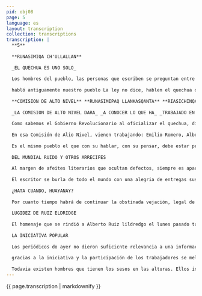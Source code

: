 ```yaml
---
pid: obj08
page: 5
language: es
layout: transcription
collection: transcriptions
transcription: |
  **5**
  
  **RUNASIMIQA CH'ULLALLAN**
  
  _EL QUECHUA ES UNO SOLO_
  
  Los hombres del pueblo, las personas que escriben se preguntan entre ellos: que lengua vamos a hablar: La lengua del Cusco, la lengua de Ayacucho, la lengua de Apurimac, la de Andahuaylas, o tal vez la de HuancayoP La ley dice: El Quechua, y el quechua es uno solo, nqui o en cualquler otro sitio, el runasimi, es el idiona de los incas, aquel que hablaban cuando aún no habian llegado los españoles, el lenguaje que
  
  habló antiguamente nuestro pueblo La ley no dice, hablen el quechua del Cusco, ni ordena que hablen el quechua de Ayacucho, no hace alusión al lenguaje Huanca. La ley dice: El quechua más correcto, es el que ha sido oficializado al igual que el castellano. En ese mandato de la ley debemos pensar, debemos meditar, hasta llegar a un razonamiento correcto. Si no procedemos así, no estaríamos hablando de nuestro pueblo, no estaríamos hablando un sólo idioma, de nuevo como antes de los tiempos habría una anarquia de idiomas. Debemos ver el quechua como un solo idioma, asi como los recibimos de nuestros antepasados, de los hombres de generaciones remotas. Ese idioma es el que debemos hablar y cuidar con la mejor buena voluntad. Pero, eso si, entre nosotros, entre la gente que verdaderamente habla y escribe en quechua. Existen pensadores, con mucha inteligencia, pero ellos no son como los hombres del pueblo, hablan dos idiomas, hablan para sus libros y desde sus libros, hablan desde afuera el quechua. Como ya existe un periódico en quechua, en ese periódico debemos hablar, poniendo nuestro mejor cariño, ordenando con cuidado nuestros pensamientos, mirando nuestro pueblo. Cronicaan, publicará cuanto hablen.
  
  **COMISION DE ALTO NIVEL** **RUNASIMIPAQ LLANKASQANTA** **RIASICHINQA**
  
  _LA COMISION DE ALTO NIVEL DARA_ _A CONOCER LO QUE HA_ _TRABAJADO EN QUECHUA_
  
  Como sabemos el Gobierno Revolucionario al oficializar el quechua, dio el D. L 21156. Asiismo ordenó para que se escogiera a los profesores más esclarecidos, para que meditando entre ellos, para que pensando entre ellos, obtengan una escritura para el quechua.
  
  En esa Comisión de Alio Nivel, vienen trabajando: Emilio Romero, Alberto Escobar, Alfonsina Barcionuevo, Nelly Castrat, Demetio Tupao Yupanqui, conuntamente con otros profcsores, para que alcancen y logren la manera de escribir el quechua. Nuestros Gobernantes, han ordenado para que en 45 días concluyan su trabajo. Ese plazo está ya concluyendo, está ya cercano el día para que la Comisión de Alto Nivel ponga en manos de las gentes del pueblo lo que ha trabajado, para que se uniforme la escritura del quechua, para que la anarquia en la escritura del quechua desaparezca. Pero hay qulenes hablan diciendo que son muchos los quechuas, como pensarán los de la comisión de Alto Nivel, a ellos tendremos que obedccerles, lo que ellos digan escucharemos, para no estar equivocándonos, para que escribamos con seguridad en una sola escritura, para que podamos leermos entre nosotros con seguridad, para que de igual modo podamos hablar. Como están entre personas que tienen pristino el pensamiento, no puden equivocarse, habrán meditado muy bien, ya habrán mirado con perspectiva univoca dónde se habla el mejor quechua, para que agarrando esa experiencia apuntalen sus afirmaciones, para que sus afirmaciones y sus aseveraciones sean verdaderamente macizas y firmes. Como ya sabemos, en el corazón del pueblo, todos los días está el runasimi, mas no vive guardado en el corazón de los libros, hay que mirar el runasimi borbotando en su existencia, en los labios de la gente que vive, en la alegria de los pobres, hay que mirarlo en la tristeza del pueblo, el runasimi hay que otearlo latiendo en la masa anónima del pueblo, en sus interminables venas. Unicamente hacemos este pedido. Los hombres del pueblo deben conocer ya lo que la Comisión de Alto Nivel está trabajando, para que lo comente el pueblo, para que piense en ese trabajo, para que alabe lo que la Comisión de Alto Nivel viene haciendo, o para que censure lo que está mal hecho.
  
  Es el mismo pueblo el que con su hablar, con su pensar, debe estar presente en la Comisión de Alto Nivel, vigilante, meditando, viendo la que haco la Comisión. Y como la Comisión de Alto Nivel trabaja para el pueblo, al final, sólo el pueblo impondrá sus particularidades. Ahora, en lo que haga la Comisión, están puestos los ojos del pueblo, todos los que hablan quechua están esperando lo que han pensado y meditado los miembros de la Comisión. Eternamente lo que diga la Comisión será recordado por los jóvenes. El pueblo guardará en su corazón la escritura del quechua que este bien sugerida. Esperemos que llegue a nuestras manos lo que la Comisión de Alto Nivel, viene trabajando.
  
  DEL MUNDIAL RUIDO Y OTROS ARRECIFES
  
  Al margen de afeites literarios que ocultan defectos, siempre es apacionante la desagradable ocupación de examinar el derecho de los literatos famosos al suicidio. Esa supresión de la vida por mano propia, ese dejarse ganar por la muerte sumisamente, el congregarla con un disparo o el perseguirla hasta despeñarse, como lo hicieron Leopoldo Lugones o Alfonsina Stornin. Si bien es cierto que toda historia literaria es casi siempre una relación de éxitos, también es cierto, que casi nunca se relatan fracasos, el mayor de los cuales es el suicidio, último y definitivo revés de quien no supo hacerle esguinces a infortunio. Para un escritor, es derrota implacable vivir pegado a las directivas, tal vez por eso busca en un balazo la libertad que le es tan esencial para escribir. Los escritores que saben dar innumerables respuestas al mundo, cuando no encuentran la pregunta intima que buscan en sus vidas, prefieren la fuga definitiva, en eso se diferencian de los politicos. Mientras los primeros no conocen sino una lealtad, los segundos siempre están ahitos de cualquier sitio y con el amo que fuese.
  
  El escritor se burla de todo el mundo con una alegria de entregas sustantivas (se me viene a la memoria Don Francisco de Quevedo) en serio y en broma. Una obra literaria en el fondo es el espejo de un cadáver, ya sea de los sueños del que escribe, de la realidad que se describe o de la aventura que no se pudo vivir, hasta la ciencia ficción, no es sino una forma de asesinar nuestro tiempo. El unico que es capaz de desvestir sus sentimientos o disfrazar sus varonias es el escritor para quien el mundo es una perfecta antruejada, aun en su minuto más solemne. El politico no se burla, por eso reptan, sugieren, ofrecen sus rodiallas, sus ruinas, terminan auto- entrevistándose con su propia caricatura. Larguísima es la lista de literatos suicidas: Jose. Asunción Silva. Medardo Angel Silva, Maiakovski, Stefan Zweig, Hemingvay, José María Arguedas, nombres que sacuden la memoria al momento de escribir esta nota, en medio del ruido infemal de la redacción y las carcajadas de mi compadre. Tal vez para los suicidas la tumba es el único parpadeo luminoso, tal vez por eso dirigen hacia alla sus pasos o gozan buscándola en obcecada y presagiante bohemia, como lo hicieron Sérvulo Gutiérrez o el huanca Villanueva, quienes no bebian sino para festejar su anónima popularidad de saberse postergados. Notable mundo el nuestro donde tan mansamente se resuelve un destino y donde la inteligencia por muy brillante que sea, necesita de dos monedás, de muchas decisiones y de algunas estatuas para seguir subsistiendo. El resto es cuestión de tertulias que no llegan a las historias literarias. Antheaume y Dromard, en un estudio que hicieron sobre poesía y locura, -- decian al hablar de Gerardo de Nerval. que con su suicidio no habia muerto, sino que había transmigrado, tal vez (nuevamente el adverbio de duda) porque los poetas ven con la imaginación lo que se resisten a certificar con los ojos. De todos modos, la injusticia y la soledad turban la personalidad del poeta, mucho más, rapidamente que cualquier tortura material. Hecho que hizo exclamar a un filosofo de mi aldea: Por qué nacemos poetas, por qué no somos comerciante sustancialmentel. (me agotaron las ideas porque acabo de ver al ¡SENOR! pagador).
  
  ¿HATA CUANDO, HUAYANAY?
  
  Por cuanto tiempo habrá de continuar la obstinada vejación, legal de los campesinos de HuaynayP No sólo es lamentable la dilación de un proceso de apertura dudosa revelador del profundo absurdo de una justicia ciega a la realidad. Todavia más grave es que continuen, una tras otra, las irregularidades, los abusos. Un juez que en lugar de establecer lo esclarecible se pierde en invenciones sobre cuatro arrobas de chuño. La delirante pérdida de la libertad provisional de un campesino por el delito atroz de haber viajado a Lima para ofrecer su juramento a la bandera y haber desfilado con miles de perusnos frente a la casa de gobierno. Hechos de violencia en plena sala de juzgado, sin que las autoridades muevan una pestaña. Tan desaforada sería una lista de irregularidades en el asunto Huayanay que solamente resta preguntarse: ¿Ocurren cstos hecho precisamente porque el de Huayanay es un caso de dimensiones nacionales cuyos protagonistas se han ganado las iras de la administración de justicia local, o simplemente es ese el procedimiento normal en los rincones más apartados de nuestra patria? Quisiéramos creer que ocurre. Lo primero: que un manojo de auroridades puestas al escrutinio y la condena publica emplean mezquinas formas de venganza. Desgraciadamente la realidad pucde ser otra. Salta tanta podredumbre en cada investigacion hecha a fondo sobre sucesos similares, que nada cuesta pensar que cl de Huyamy es solo uno - el mas notorio. el mas destacado. en un largo rosario de casos de procedimiento similar.
  
  LUGIDEZ DE RUIZ ELDRIDGE
  
  El homenaje que se rindió a Alberto Ruiz lildredgo el lunes pasado tuvo una doble singnificación por un lado, el apoyo demostrado por la mayor parte de la prensa socializada a uno de los mas esclarecidos militantes de la Revolución: por otro, lo que se dijo en esa reunión. En particular la intervención del propio homenajeado alcanzo niveles de magistral, serena, lucidez y de optimismo revolucionario. Con pedagógica claridad, situó a la revolución peruana dentro del contexto revolucionario mundial y señaló no sólo la identificación de nuestro proceso con una indctenible corriente historica universal, sino el aporte que nuestra Revolución hace a la historia mundial. En ese contexto de tendencias historicas generales señaló la altisima improbabilidad de que nuestro propio, autonomo, proceso peruano se desvie por caminos de retormo a la situación injusta. Sólo la más descabellada insania podria conducir a una opción semejante: nada hay en nucstra Revolución que pueda justificar alianzas que sólo conducirian a la corrupción el enquistamiento de "pequeños sectores.. que no significan nada y mas bien llevarían a la destrucción de nuestro hermoso proceso".
  
  LA INICIATIVA POPULAR
  
  Los periódicos do ayer no dieron suficicnte relevancia a una información que, sn embargo, tienc profunda importancia:
  
  gracias a la iniciativa y la participación de los trabajadores se meloró la calidad de las lingoteras de Siderperu. La nueva técnica ahorrará a la empresa 50 millones de soles al año. No sólo la magnitud del avance es importante. Lo realmente trascendente son las implicancias del asunto. Por un lado, es revelador de la capacidad de los trabajadores de base para innovar procedimientos tecnológicos que normalmente se consideran como cotos vedados de especialistas y técnicos de alto nivel. En segundo lugar, el hecho implica una desmitificación de la "tecnologia importada: en realidad lo que nos han vendido son maquinarias que despilfarran 50 millones al año. En tercer - y más importante-- lugar el caso demuestra que la iniciativa de trabajadores que asumen una actitud participatoria, una vinculación de nuevo tipo con su centro de trabajo puede generar resultados óptimos. Recordemos que el nuestro es un pais de escasos recursos humanos (en el sentido tradicional): no podemos darmos el lujo de desperdiciar un potencial enorme como el demostrado por los trabajadores de Siderperú. El hecho, sin embargo, es que ese potencial no puede desarrollarse en una empresa capitalista, por las caracteristicas mismas de ese modo de producción. En la empresa estatal sólo con una gran lucidez revolucionaria se pueden dar las condiciones para que ello ocurra. En la empresa de propiedad social es donde se abrirán mejor las puertas de la iniciativa. Por lo menos en la medida en que conserven su estructura autónoma fundamentalmente participacionista, y no se ciñan a los modelos de organización capitalista, tentación natural y casi inevitable por lo demás.
  
  Todavia existen hombres que tienen los sesos en las alturas. Ellos insultan todos los dias a los pobres: "Indio" "indio" diciéndoles. Esos hombres nunca han meditado sobre su sangre. Ya no existen en todo el mundo hombres de sangre pura. Se acabaron los señoritos de sangre azul. Todas las sangres corren mezcladas en nuestras venas. Los peruanos, son peruanos sin distingos, ya no existen exclusivamente el español, ni exclusivamente el indio. Son los hombres de sangres andrajosas los que insultan diciendo "indio" "Indio (A A.)
---
```


{{ page.transcription | markdownify }}
